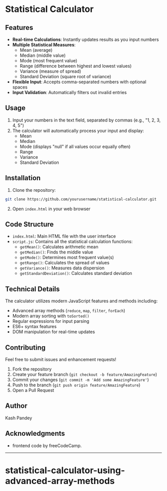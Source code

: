 # Statistical Calculator

## Features

- **Real-time Calculations**: Instantly updates results as you input numbers
- **Multiple Statistical Measures**:
  - Mean (average)
  - Median (middle value)
  - Mode (most frequent value)
  - Range (difference between highest and lowest values)
  - Variance (measure of spread)
  - Standard Deviation (square root of variance)
- **Flexible Input**: Accepts comma-separated numbers with optional spaces
- **Input Validation**: Automatically filters out invalid entries

## Usage

1. Input your numbers in the text field, separated by commas (e.g., "1, 2, 3, 4, 5")
2. The calculator will automatically process your input and display:
   - Mean
   - Median
   - Mode (displays "null" if all values occur equally often)
   - Range
   - Variance
   - Standard Deviation

## Installation

1. Clone the repository:
```bash
git clone https://github.com/yourusername/statistical-calculator.git
```

2. Open `index.html` in your web browser

## Code Structure

- `index.html`: Main HTML file with the user interface
- `script.js`: Contains all the statistical calculation functions:
  - `getMean()`: Calculates arithmetic mean
  - `getMedian()`: Finds the middle value
  - `getMode()`: Determines most frequent value(s)
  - `getRange()`: Calculates the spread of values
  - `getVariance()`: Measures data dispersion
  - `getStandardDeviation()`: Calculates standard deviation

## Technical Details

The calculator utilizes modern JavaScript features and methods including:
- Advanced array methods (`reduce`, `map`, `filter`, `forEach`)
- Modern array sorting with `toSorted()`
- Regular expressions for input parsing
- ES6+ syntax features
- DOM manipulation for real-time updates


## Contributing

Feel free to submit issues and enhancement requests!

1. Fork the repository
2. Create your feature branch (`git checkout -b feature/AmazingFeature`)
3. Commit your changes (`git commit -m 'Add some AmazingFeature'`)
4. Push to the branch (`git push origin feature/AmazingFeature`)
5. Open a Pull Request


## Author

Kash Pandey

## Acknowledgments

- frontend code by freeCodeCamp.

---

# statistical-calculator-using-advanced-array-methods
